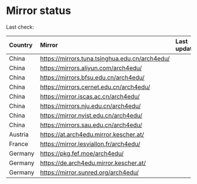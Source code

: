 <script src="./time.js"></script>
# Mirror status
Last check: <script type="text/javascript">localize(1701731910.1020641);</script>

|Country|Mirror|Last update|
|:------|:-----|:----------|
|China|https://mirrors.tuna.tsinghua.edu.cn/arch4edu/|<script type="text/javascript">localize(1701714756);</script>|
|China|https://mirrors.aliyun.com/arch4edu/|<script type="text/javascript">localize(1701714756);</script>|
|China|https://mirrors.bfsu.edu.cn/arch4edu/|<script type="text/javascript">localize(1701714756);</script>|
|China|https://mirrors.cernet.edu.cn/arch4edu/|<script type="text/javascript">localize(1701714756);</script>|
|China|https://mirror.iscas.ac.cn/arch4edu/|<script type="text/javascript">localize(1701671752);</script>|
|China|https://mirrors.nju.edu.cn/arch4edu/|<script type="text/javascript">localize(1701628135);</script>|
|China|https://mirror.nyist.edu.cn/arch4edu/|<script type="text/javascript">localize(1701714756);</script>|
|China|https://mirrors.sau.edu.cn/arch4edu/|<script type="text/javascript">localize(1701714756);</script>|
|Austria|https://at.arch4edu.mirror.kescher.at/|<script type="text/javascript">localize(1701714756);</script>|
|France|https://mirror.lesviallon.fr/arch4edu/|<script type="text/javascript">localize(1701671752);</script>|
|Germany|https://pkg.fef.moe/arch4edu/|<script type="text/javascript">localize(1701714756);</script>|
|Germany|https://de.arch4edu.mirror.kescher.at/|<script type="text/javascript">localize(1701714756);</script>|
|Germany|https://mirror.sunred.org/arch4edu/|<script type="text/javascript">localize(1701714756);</script>|

<script src="./tablefilter/tablefilter.js"></script>
<script src="./table.js"></script>